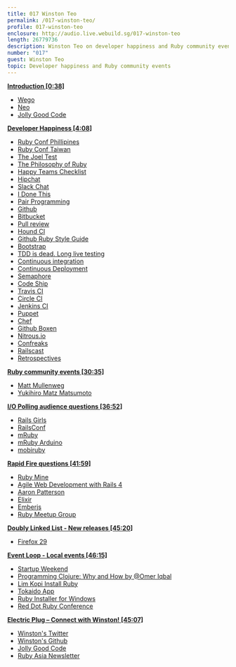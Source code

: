 ```yaml
---
title: 017 Winston Teo
permalink: /017-winston-teo/
profile: 017-winston-teo
enclosure: http://audio.live.webuild.sg/017-winston-teo
length: 26779736
description: Winston Teo on developer happiness and Ruby community events.
number: "017"
guest: Winston Teo
topic: Developer happiness and Ruby community events
---
```


**[Introduction [0:38]](#t=0:38)**

- [Wego](http://www.wego.com/)
- [Neo](http://www.neo.com/)
- [Jolly Good Code](https://github.com/jollygoodcode)

**[Developer Happiness [4:08]](#t=4:08)**

- [Ruby Conf Phillipines](http://rubyconf.ph/)
- [Ruby Conf Taiwan](http://rubyconf.tw/2014/)
- [The Joel Test](http://www.joelonsoftware.com/articles/fog0000000043.html)
- [The Philosophy of Ruby](http://www.artima.com/intv/rubyP.html)
- [Happy Teams Checklist](https://github.com/jollygoodcode/Happy_Teams_Checklist)
- [Hipchat](https://www.hipchat.com/)
- [Slack Chat](https://slack.com/)
- [I Done This](https://idonethis.com/)
- [Pair Programming](http://en.wikipedia.org/wiki/Pair_programming)
- [Github](https://github.com/features)
- [Bitbucket](https://www.pullreview.com/)
- [Pull review](https://www.pullreview.com/)
- [Hound CI](https://houndci.com)
- [Github Ruby Style Guide](https://github.com/styleguide/ruby)
- [Bootstrap](http://getbootstrap.com/2.3.2/)
- [TDD is dead. Long live testing](http://david.heinemeierhansson.com/2014/tdd-is-dead-long-live-testing.html)
- [Continuous integration](http://en.wikipedia.org/wiki/Continuous_integration)
- [Continuous Deployment](http://puppetlabs.com/blog/continuous-delivery-vs-continuous-deployment-whats-diff)
- [Semaphore](https://semaphoreapp.com/)
- [Code Ship](https://www.codeship.io/)
- [Travis CI](https://travis-ci.org/)
- [Circle CI](https://circleci.com/)
- [Jenkins CI](http://jenkins-ci.org/)
- [Puppet](http://puppetlabs.com/)
- [Chef](http://www.getchef.com/chef/)
- [Github Boxen](https://github.com/blog/1345-introducing-boxen)
- [Nitrous.io](https://www.nitrous.io/)
- [Confreaks](http://www.confreaks.com/)
- [Railscast](http://railscasts.com/)
- [Retrospectives](http://retrospectivewiki.org/index.php?title=Main_Page)

**[Ruby community events [30:35]](#t=30:35)**

- [Matt Mullenweg](http://en.wikipedia.org/wiki/Matt_Mullenweg)
- [Yukihiro Matz Matsumoto](http://en.wikipedia.org/wiki/Yukihiro_Matsumoto)

**[I/O Polling audience questions [36:52]](#t=36:52)**

- [Rails Girls](http://railsgirls.com/)
- [RailsConf](http://www.railsconf.com/)
- [mRuby](http://www.mruby.org/)
- [mRuby Arduino](https://github.com/kyab/mruby-arduino)
- [mobiruby](http://mobiruby.org/)

**[Rapid Fire questions [41:59]](#t=41:59)**

- [Ruby Mine](http://www.jetbrains.com/ruby/)
- [Agile Web Development with Rails 4](http://pragprog.com/book/rails4/agile-web-development-with-rails-4)
- [Aaron Patterson ](http://tenderlovemaking.com/)
- [Elixir](http://elixir-lang.org/)
- [Emberjs](http://emberjs.com/)
- [Ruby Meetup Group](http://www.meetup.com/Singapore-Ruby-Group/)


**[Doubly Linked List -  New releases [45:20]](#t=45:20)**

- [Firefox 29](http://www.mozilla.org/en-US/firefox/29.0/releasenotes/)

**[Event Loop - Local events [46:15]](#t=46:15)**

- [Startup Weekend](http://singapore.startupweekend.org/events/sw-singapore-2014-1/)
- [Programming Clojure: Why and How by @Omer Iqbal](https://www.facebook.com/events/263603767151991/)
- [Lim Kopi Install Ruby](http://www.meetup.com/Singapore-Ruby-Group/events/180489242/)
- [Tokaido App](http://yehudakatz.com/2012/04/13/tokaido-my-hopes-and-dreams/)
- [Ruby Installer for Windows](http://rubyinstaller.org/)
- [Red Dot Ruby Conference](http://www.reddotrubyconf.com/)

**[Electric Plug  – Connect with Winston! [45:07]](#t=45:07)**

- [Winston's Twitter](https://twitter.com/winstonyw)
- [Winston's Github](https://github.com/winston)
- [Jolly Good Code](https://github.com/jollygoodcode)
- [Ruby Asia Newsletter](http://rubyasia.com/)
